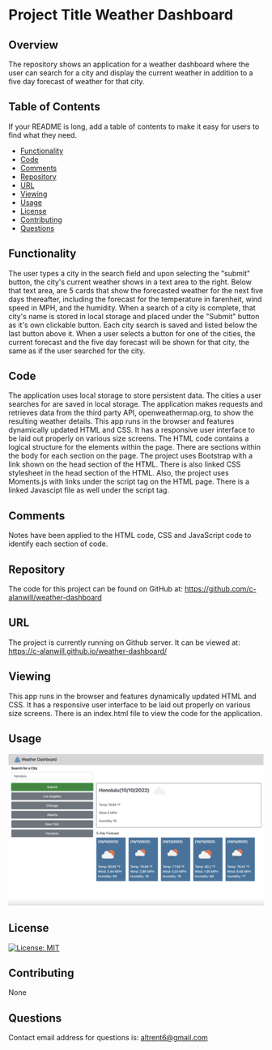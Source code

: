 # Project Title Weather Dashboard
## Overview 

The repository shows an application for a weather dashboard where the user can search for a city and display the current weather in addition to a five day forecast of weather for that city.  

## Table of Contents 

If your README is long, add a table of contents to make it easy for users to find what they need.

- [Functionality](#functionality)
- [Code](#code)
- [Comments](#comments)
- [Repository](#repository)
- [URL](#url)
- [Viewing](#viewing)
- [Usage](#usage)
- [License](#license)
- [Contributing](#contributing)
- [Questions](#questions)

## Functionality 

The user types a city in the search field and upon selecting the "submit" button, the city's current weather shows in a text area to the right.  Below that text area, are 5 cards that show the forecasted weather for the next five days thereafter, including the forecast for the temperature in farenheit, wind speed in MPH, and the humidity.  When a search of a city is complete, that city's name is stored in local storage and placed under the "Submit" button as it's own clickable button.  Each city search is saved and listed below the last button above it.  When a user selects a button for one of the cities, the current forecast and the five day forecast will be shown for that city, the same as if the user searched for the city.

## Code 

The application uses local storage to store persistent data.  The cities a user searches for are saved in local storage.  The application makes requests and retrieves data from the third party API, openweathermap.org, to show the resulting weather details. This app runs in the browser and features dynamically updated HTML and CSS.  It has a responsive user interface to be laid out properly on various size screens.  The HTML code contains a logical structure for the elements within the page.  There are sections within the body for each section on the page.  The project uses Bootstrap with a link shown on the head section of the HTML.  There is also linked CSS stylesheet in the head section of the HTML.  Also, the project uses Moments.js with links under the script tag on the HTML page.  There is a linked Javascipt file as well under the script tag.

##  Comments 

Notes have been applied to the HTML code, CSS and JavaScript code to identify each section of code. 

##  Repository 

The code for this project can be found on GitHub at: https://github.com/c-alanwill/weather-dashboard

## URL 

The project is currently running on Github server.  It can be viewed at: https://c-alanwill.github.io/weather-dashboard/

## Viewing 

This app runs in the browser and features dynamically updated HTML and CSS.  It has a responsive user interface to be laid out properly on various size screens.  There is an index.html file to view the code for the application.  

## Usage 

![Weather Dashboard](./images/weather-dashboard.png)

## License 

[![License: MIT](https://img.shields.io/badge/License-MIT-yellow.svg)](https://opensource.org/licenses/MIT)

## Contributing 

None

## Questions 

Contact email address for questions is: altrent6@gmail.com
